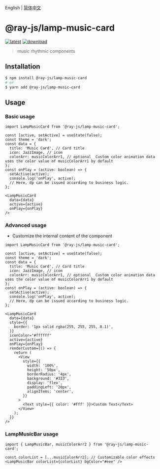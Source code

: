 English | [简体中文](./README-zh_CN.md)

# @ray-js/lamp-music-card

[![latest](https://img.shields.io/npm/v/@ray-js/lamp-music-card/latest.svg)](https://www.npmjs.com/package/@ray-js/lamp-music-card) [![download](https://img.shields.io/npm/dt/@ray-js/lamp-music-card.svg)](https://www.npmjs.com/package/@ray-js/lamp-music-card)

> music rhythmic components

## Installation

```sh
$ npm install @ray-js/lamp-music-card
# or
$ yarn add @ray-js/lamp-music-card
```

## Usage

### Basic usage
```tsx
import LampMusicCard from '@ray-js/lamp-music-card';

const [active, setActive] = useState(false);
const theme = 'dark';
const data = {
  title: 'Music Card', // Card title
  icon: JazzImage, // icon
  colorArr: musicColorArr1, // optional  Custom color animation data uses the color value of musicColorArr1 by default
};
const onPlay = (active: boolean) => {
  setActive(active);
  console.log('onPlay', active);
  // Here, dp can be issued according to business logic.
};

<LampMusicCard
  data={data}
  active={active}
  onPlay={onPlay}
/>
```

### Advanced usage
- Customize the internal content of the component
```tsx
import LampMusicCard from '@ray-js/lamp-music-card';

const [active, setActive] = useState(false);
const theme = 'dark';
const data = {
  title: 'Music Card', // Card title
  icon: JazzImage, // icon
  colorArr: musicColorArr1, // optional  Custom color animation data uses the color value of musicColorArr1 by default
};
const onPlay = (active: boolean) => {
  setActive(active);
  console.log('onPlay', active);
  // Here, dp can be issued according to business logic.
};

<LampMusicCard
  data={data}
  style={{
    border: '1px solid rgba(255, 255, 255, 0.1)',
  }}
  iconColor="#ffffff"
  active={active}
  onPlay={onPlay}
  renderCustom={() => {
    return (
      <View
        style={{
          width: '100%',
          height: '50px',
          borderRadius: '4px',
          background: '#333',
          display: 'flex',
          paddingLeft: '20px',
          alignItems: 'center',
        }}
      >
        <Text style={{ color: '#fff' }}>Custom Text</Text>
      </View>
    );
  }}
/>
```

### LampMusicBar usage
```tsx
import { LampMusicBar, musicColorArr2 } from '@ray-js/lamp-music-card';

const colorList = [...musicColorArr2]; // Customizable color effects
<LampMusicBar colorList={colorList} bgColor="#eee" />
```
